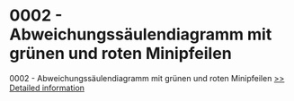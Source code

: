 # 0002 - Abweichungssäulendiagramm mit grünen und roten Minipfeilen
0002 - Abweichungssäulendiagramm mit grünen und roten Minipfeilen
[>> Detailed information](https://secure.shareit.com/shareit/product.html?productid=300639607&affiliateid=200057808)